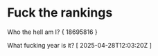 # Fuck the rankings

Who the hell am I?
{ 18695816 }

What fucking year is it?
[ 2025-04-28T12:03:20Z ]
